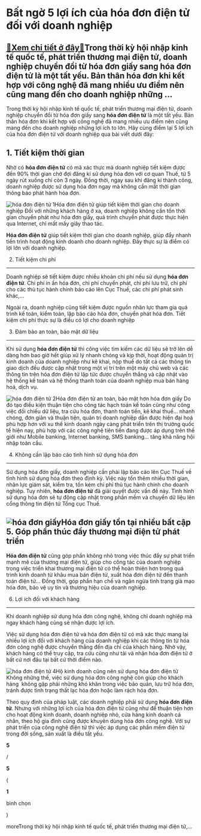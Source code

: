 Bất ngờ 5 lợi ích của hóa đơn điện tử đối với doanh nghiệp
==========================================================

[:gift:Xem chi tiết ở đây:gift:](https://hddtvn.com/bat-ngo-5-loi-ich-cua-hoa-don-dien-tu-doi-voi-doanh-nghiep/)Trong thời kỳ hội nhập kinh tế quốc tế, phát triển thương mại điện tử, doanh nghiệp chuyển đổi từ hóa đơn giấy sang hóa đơn điện tử là một tất yếu. Bản thân hóa đơn khi kết hợp với công nghệ đã mang nhiều ưu điểm nên cũng mang đến cho doanh nghiệp những …
---------------------------------------------------------------------------------------------------------------------------------------------------------------------------------------------------------------------------------------------------------------

Trong thời kỳ hội nhập kinh tế quốc tế, phát triển thương mại điện tử, doanh nghiệp chuyển đổi từ hóa đơn giấy sang **hóa đơn điện tử** là một tất yếu. Bản thân hóa đơn khi kết hợp với công nghệ đã mang nhiều ưu điểm nên cũng mang đến cho doanh nghiệp những lợi ích to lớn. Hãy cùng điểm lại 5 lợi ích của hóa đơn điện tử với doanh nghiệp qua bài viết dưới đây:


1. Tiết kiệm thời gian
----------------------


Nhờ có **hóa đơn điện tử** có mã xác thực mà doanh nghiệp tiết kiệm được đến 90% thời gian chờ đợi đăng kí sử dụng hóa đơn với cơ quan Thuế, từ 5 ngày rút xuống chỉ còn 3 ngày. Đồng thời, ngay sau khi đăng kí thành công, doanh nghiệp được sử dụng hóa đơn ngay mà không cần mất thời gian thông báo phát hành hóa đơn.


![hóa đơn điện tử 1](https://hddtvn.com/wp-content/uploads/2021/01/c-invoice-cmc-soft-hoa-don-dien-tu-1.jpg)Hóa đơn điện tử giúp tiết kiệm thời gian cho doanh nghiệp
Đối với những khách hàng ở xa, doanh nghiệp không cần tốn thời gian chuyển phát như hóa đơn giấy, quá trình chuyển phát được thực hiện qua Internet, chỉ mất mấy giây thao tác.


**Hóa đơn điện tử** giúp tiết kiệm thời gian cho doanh nghiệp, giúp đẩy nhanh tiến trình hoạt động kinh doanh cho doanh nghiệp. Đây thực sự là điểm có lợi lớn với doanh nghiệp.


2. Tiết kiệm chi phí
--------------------


Doanh nghiệp sẽ tiết kiệm được nhiều khoản chi phí nếu sử dụng **hóa đơn điện tử**. Chi phí in ấn hóa đơn, chi phí chuyển phát, chi phí lưu trữ, chi phí cho các thủ tục hành chính báo cáo lên Cục Thuế, các chi phí phát sinh khác,…


Ngoài ra, doanh nghiệp cũng tiết kiệm được nguồn nhân lực tham gia quá trình kế toán, kiểm toán, lập báo cáo hóa đơn, chuyển phát hóa đơn. Tiết kiệm chi phí thực sự là điều có lợi cho doanh nghiệp


3. Đảm bảo an toàn, bảo mật dữ liệu
-----------------------------------


Khi sử dụng **hóa đơn điện tử** thì công việc tìm kiếm các dữ liệu sẽ trở lên dễ dàng hơn bao giờ hết giúp xử lý nhanh chóng và kịp thời, hoạt động quản trị kinh doanh của doanh nghiệp như kê khai, nộp thuế do tất cả các thông tin giao dịch đều được cập nhật trong một vị trí trên một máy chủ web và các thông tin trên hóa đơn điện tử lập tức được chuyển thẳng và cập nhật vào hệ thống kế toán và hệ thống thanh toán của doanh nghiệp mua bán hàng hoá, dịch vụ.


![hóa đơn điện tử 2](https://hddtvn.com/wp-content/uploads/2021/01/hoadoncomakhongcoma.jpg)Hóa đơn điện tử an toàn, bảo mật hơn hóa đơn giấy
Do đó tạo điều kiện thuận tiện cho công tác hạch toán kế toán cũng như công việc đối chiếu dữ liệu, tra cứu hóa đơn, thanh toán tiền, kê khai thuế… nhanh chóng, đơn giản và thuận tiện, quản trị doanh nghiệp dần được hiện đại hoá phù hợp hơn với xu thế kinh doanh ngày càng phát triển trên thị trường quốc tế hiện nay, phù hợp với các công nghệ tiên tiến đang được áp dụng trên thế giới như Mobile banking, Internet banking, SMS banking… tăng khả năng hội nhập toàn cầu.


4. Không cần lập báo cáo tình hình sử dụng hóa đơn
--------------------------------------------------


Sử dụng hóa đơn giấy, doanh nghiệp cần phải lập báo cáo lên Cục Thuế về tình hình sử dụng hóa đơn theo định kỳ. Việc này tốn thêm nhiều thời gian, nhân lực giám sát, kiểm tra, tốn kém chi phí thủ tục hành chính cho doanh nghiệp. Tuy nhiên, **hóa đơn điện tử** đã giải quyết được vấn đề này. Tình hình sử dụng hóa đơn sẽ tự động cập nhật trong phần mềm và chuyển dữ liệu lên cổng thông tin điện tử Tổng cục Thuế.


![hóa đơn giấy](https://hddtvn.com/wp-content/uploads/2021/01/hoa-don-1.jpg)Hóa đơn giấy tồn tại nhiều bất cập
5. Góp phần thúc đẩy thương mại điện tử phát triển
--------------------------------------------------


**Hóa đơn điện tử** cũng góp phần không nhỏ trong việc thúc đẩy sự phát triển mạnh mẽ của thương mại điện tử, giúp cho công tác của doanh nghiệp trong việc triển khai thương mại điện tử có thể hoàn thiện hơn trong quá trình kinh doanh từ khâu mua bán điện tử, xuất hóa đơn điện tử đến thanh toán điện tử… Đồng thời, góp phần hạn chế và ngăn ngừa tình trạng giả mạo hóa đơn, bảo vệ uy tín và thương hiệu của doanh nghiệp.


6. Lợi ích đối với khách hàng
-----------------------------


Khi doanh nghiệp sử dụng hóa đơn công nghệ, không chỉ doanh nghiệp mà ngay khách hàng cũng sẽ nhận được lợi ích.


Việc sử dụng hóa đơn điện tử và hóa đơn điện tử có mã xác thực mang lại nhiều lợi ích đối với khách hàng của doanh nghiệp khi các thông tin từ hóa đơn công nghệ được chuyển thẳng đến địa chỉ của khách hàng. Nhờ vậy, khách hàng có thể truy cập, tra cứu cũng như tải và nhận hóa đơn điện tử ở bất cứ nơi đâu tại bất cứ thời điểm nào.


![hóa đơn điện tử 4](https://hddtvn.com/wp-content/uploads/2021/01/tim-hieu-ve-thoi-diem-lap-hoa-don-dien-tu-voi-doanh-nghiep.png)Hộ kinh doanh cũng nên sử dụng hóa đơn điện tử
Không những thế, việc sử dụng hóa đơn công nghệ còn giúp cho khách hàng  không gặp phải những khó khăn trong việc bảo quản, lưu trữ hóa đơn, tránh được tình trạng thất lạc hóa đơn hoặc làm rách hóa đơn.


Theo quy định của pháp luật, các doanh nghiệp phải sử dụng **hóa đơn điện tử**. Nhưng với những lợi ích của hóa đơn điện tử cũng như để thuận tiện hơn cho hoạt động kinh doanh, doanh nghiệp nhỏ, cửa hàng kinh doanh cá nhân, theo hộ gia đình cũng được khuyên dùng hóa đơn công nghệ. Với sự phát triển của công nghệ điện tử thì việc áp dụng các phần mềm điện tử trong đời sống, sản xuất là điều tất yếu.








































**5**  

/  

**5**  

(  

**1**  

  

 bình chọn   

)


moreTrong thời kỳ hội nhập kinh tế quốc tế, phát triển thương mại điện tử,…

